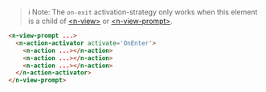 


> ℹ️ Note: The `on-exit` activation-strategy only works when this element is a child of  [\<n-view\>](/components/n-view) or [\<n-view-prompt\>](/components/n-view-prompt).

```html
<n-view-prompt ...>
  <n-action-activator activate='OnEnter'>
    <n-action ...></n-action>
    <n-action ...></n-action>
    <n-action ...></n-action>
  </n-action-activator>
</n-view-prompt>
```